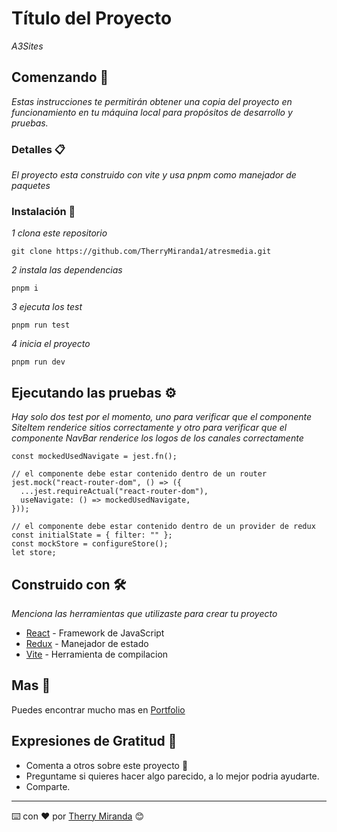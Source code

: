 # Título del Proyecto

_A3Sites_

## Comenzando 🚀

_Estas instrucciones te permitirán obtener una copia del proyecto en funcionamiento en tu máquina local para propósitos de desarrollo y pruebas._


### Detalles 📋

_El proyecto esta construido con vite y usa pnpm como manejador de paquetes_


### Instalación 🔧

_1 clona este repositorio_

```
git clone https://github.com/TherryMiranda1/atresmedia.git
```

_2 instala las dependencias_
```
pnpm i
```

_3 ejecuta los test_

```
pnpm run test
```

_4 inicia el proyecto_

```
pnpm run dev
```


## Ejecutando las pruebas ⚙️

_Hay solo dos test por el momento, uno para verificar que el componente SiteItem renderice sitios correctamente y otro para verificar que el componente NavBar renderice los logos de los canales correctamente_


```
const mockedUsedNavigate = jest.fn();

// el componente debe estar contenido dentro de un router
jest.mock("react-router-dom", () => ({
  ...jest.requireActual("react-router-dom"),
  useNavigate: () => mockedUsedNavigate,
}));

// el componente debe estar contenido dentro de un provider de redux
const initialState = { filter: "" };
const mockStore = configureStore();
let store;
```

## Construido con 🛠️

_Menciona las herramientas que utilizaste para crear tu proyecto_

* [React](https://es.reactjs.org/) - Framework de JavaScript
* [Redux](https://es.redux.js.org//) - Manejador de estado
* [Vite](https://vitejs.dev/) - Herramienta de compilacion

## Mas 📖

Puedes encontrar mucho mas en [Portfolio](https://www.therry.dev/)


## Expresiones de Gratitud 🎁

* Comenta a otros sobre este proyecto 📢
* Preguntame si quieres hacer algo parecido, a lo mejor podria ayudarte. 
* Comparte.



---
⌨️ con ❤️ por [Therry Miranda](https://github.com/TherryMiranda1) 😊
